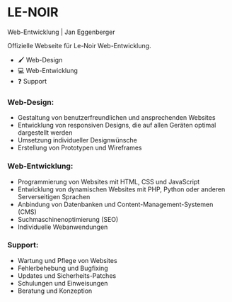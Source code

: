 # LE-NOIR
Web-Entwicklung | Jan Eggenberger

Offizielle Webseite für Le-Noir Web-Entwicklung.

- 🖌️ Web-Design
- 💻 Web-Entwicklung
- ❓ Support

### Web-Design:

- Gestaltung von benutzerfreundlichen und ansprechenden Websites
- Entwicklung von responsiven Designs, die auf allen Geräten optimal dargestellt werden
- Umsetzung individueller Designwünsche
- Erstellung von Prototypen und Wireframes

### Web-Entwicklung:

- Programmierung von Websites mit HTML, CSS und JavaScript
- Entwicklung von dynamischen Websites mit PHP, Python oder anderen Serverseitigen Sprachen
- Anbindung von Datenbanken und Content-Management-Systemen (CMS)
- Suchmaschinenoptimierung (SEO)
- Individuelle Webanwendungen

### Support:

- Wartung und Pflege von Websites
- Fehlerbehebung und Bugfixing
- Updates und Sicherheits-Patches
- Schulungen und Einweisungen
- Beratung und Konzeption

